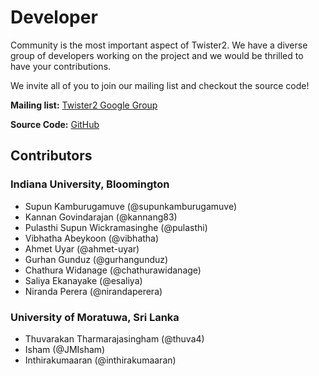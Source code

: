 # Developer

Community is the most important aspect of Twister2. We have a diverse group of developers working on the project and we would be thrilled to have your contributions.

We invite all of you to join our mailing list and checkout the source code!

**Mailing list:** [Twister2 Google Group](mailto:twister2@googlegroups.com)

**Source Code:** [GitHub](https://github.com/DSC-SPIDAL/twister2)

## Contributors

### Indiana University, Bloomington

* Supun Kamburugamuve \(@supunkamburugamuve\)
* Kannan Govindarajan \(@kannang83\)
* Pulasthi Supun Wickramasinghe \(@pulasthi\)
* Vibhatha Abeykoon \(@vibhatha\)
* Ahmet Uyar \(@ahmet-uyar\) 
* Gurhan Gunduz \(@gurhangunduz\)
* Chathura Widanage \(@chathurawidanage\)
* Saliya Ekanayake \(@esaliya\)
* Niranda Perera \(@nirandaperera\)

### University of Moratuwa, Sri Lanka

* Thuvarakan Tharmarajasingham \(@thuva4\)
* Isham \(@JMIsham\)
* Inthirakumaaran \(@inthirakumaaran\)

